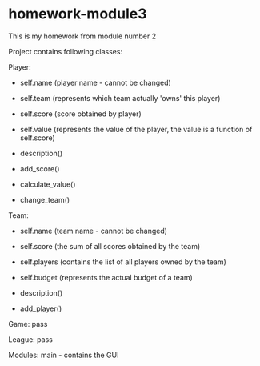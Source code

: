 # homework-module3
This is my homework from module number 2


Project contains following classes:

Player:
- self.name (player name - cannot be changed)
- self.team (represents which team actually 'owns' this player)
- self.score (score obtained by player) 
- self.value (represents the value of the player, 
the value is a function of self.score)

- description()
- add_score()
- calculate_value()
- change_team()


Team:
- self.name (team name - cannot be changed)
- self.score (the sum of all scores obtained by the team)
- self.players (contains the list of all players owned by the team)
- self.budget (represents the actual budget of a team)

- description()
- add_player()

Game:
pass

League:
pass





Modules:
main - contains the GUI